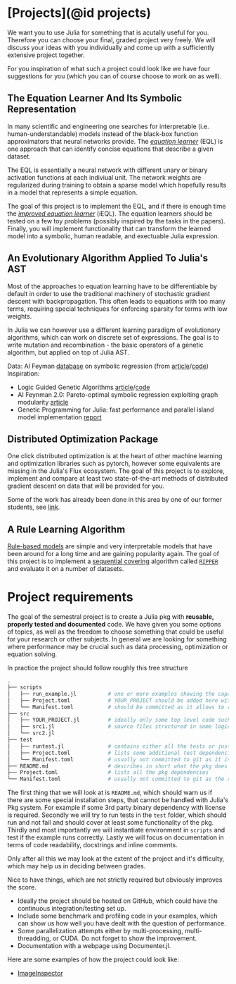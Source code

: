 # [Projects](@id projects)

We want you to use Julia for something that is acutally useful for you.
Therefore you can choose your final, graded project very freely.
We will discuss your ideas with you individually and come up with a sufficiently
extensive project together.

For you inspiration of what such a project could look like we have four
suggestions for you (which you can of course choose to work on as well).

## The Equation Learner And Its Symbolic Representation

In many scientific and engineering one searches for interpretable (i.e.
human-understandable) models instead of the black-box function approximators
that neural networks provide.
The [*equation learner*](http://proceedings.mlr.press/v80/sahoo18a.html) (EQL)
is one approach that can identify concise equations that describe a given
dataset.

The EQL is essentially a neural network with different unary or binary
activation functions at each indiviual unit. The network weights are
regularized during training to obtain a sparse model which hopefully results in
a model that represents a simple equation.

The goal of this project is to implement the EQL, and if there is enough time
the [*improved equation learner*](https://arxiv.org/abs/2105.06331) (iEQL).
The equation learners should be tested on a few toy problems (possibly inspired
by the tasks in the papers).  Finally, you will implement functionality that
can transform the learned model into a symbolic, human readable, and exectuable
Julia expression.

## An Evolutionary Algorithm Applied To Julia's AST

Most of the approaches to equation learning have to be differentiable by default
in order to use the traditional machinery of stochastic gradient descent with
backpropagation. This often leads to equations with too many terms, requiring 
special techniques for enforcing sparsity for terms with low weights.

In Julia we can however use a different learning paradigm of evolutionary 
algorithms, which can work on discrete set of expressions. The goal is to 
write mutation and recombination - the basic operators of a genetic algorithm,
but applied on top of Julia AST.

Data: AI Feyman [database](https://space.mit.edu/home/tegmark/aifeynman.html) on symbolic regression (from [article](https://arxiv.org/pdf/1905.11481.pdf)/[code](https://github.com/SJ001/AI-Feynman))
Inspiration: 
- Logic Guided Genetic Algorithms [article](https://arxiv.org/pdf/2010.11328.pdf)/[code](https://github.com/DhananjayAshok/LGGA)
- AI Feynman 2.0: Pareto-optimal symbolic regression exploiting graph modularity [article](https://arxiv.org/pdf/2006.10782)
- Genetic Programming for Julia: fast performance and parallel island model implementation [report](http://courses.csail.mit.edu/18.337/2015/projects/MorganFrank/projectReport.pdf)

## Distributed Optimization Package

One click distributed optimization is at the heart of other machine learning 
and optimization libraries such as pytorch, however some equivalents are 
missing in the Julia's Flux ecosystem. The goal of this project is to explore,
implement and compare at least two state-of-the-art methods of distributed 
gradient descent on data that will be provided for you.

Some of the work has already been done in this area by one of our former students, 
see [link](https://dspace.cvut.cz/handle/10467/97057).

## A Rule Learning Algorithm

[Rule-based models](https://christophm.github.io/interpretable-ml-book/rules.html)
are simple and very interpretable models that have been around for a long time
and are gaining popularity again.
The goal of this project is to implement a
[sequential covering](https://christophm.github.io/interpretable-ml-book/rules.html#sequential-covering)
algorithm called [`RIPPER`](http://www.cs.utsa.edu/~bylander/cs6243/cohen95ripper.pdf)
and evaluate it on a number of datasets.


# Project requirements
The goal of the semestral project is to create a Julia pkg with **reusable, properly tested and documented** code. We have given you some options of topics, as well as the freedom to choose something that could be useful for your research or other subjects. In general we are looking for something where performance may be crucial such as data processing, optimization or equation solving.

In practice the project should follow roughly this tree structure
```julia
.
├── scripts
│	├── run_example.jl			# one or more examples showing the capabilities of the pkg
│	├── Project.toml 			# YOUR_PROJECT should be added here with develop command with rel path
│	└── Manifest.toml 			# should be committed as it allows to reconstruct the environment exactly
├── src
│	├── YOUR_PROJECT.jl 		# ideally only some top level code such as imports and exports, rest of the code included from other files
│	├── src1.jl 				# source files structured in some logical chunks
│	└── src2.jl
├── test
│	├── runtest.jl              # contains either all the tests or just includes them from other files
│	├── Project.toml  			# lists some additional test dependencies
│	└── Manifest.toml   		# usually not committed to git as it is generated on the fly
├── README.md 					# describes in short what the pkg does and how to install pkg (e.g. some external deps) and run the example
├── Project.toml  				# lists all the pkg dependencies
└── Manifest.toml  				# usually not committed to git as the requirements may be to restrictive
```

The first thing that we will look at is `README.md`, which should warn us if there are some special installation steps, that cannot be handled with Julia's Pkg system. For example if some 3rd party binary dependency with license is required. Secondly we will try to run tests in the `test` folder, which should run and not fail and should cover at least some functionality of the pkg. Thirdly and most importantly we will instantiate environment in `scripts` and test if the example runs correctly. Lastly we will focus on documentation in terms of code readability, docstrings and inline comments. 

Only after all this we may look at the extent of the project and it's difficulty, which may help us in deciding between grades. 

Nice to have things, which are not strictly required but obviously improves the score.
- Ideally the project should be hosted on GitHub, which could have the continuous integration/testing set up.
- Include some benchmark and profiling code in your examples, which can show us how well you have dealt with the question of performance.
- Some parallelization attempts either by multi-processing, multi-threadding, or CUDA. Do not forget to show the improvement.
- Documentation with a webpage using Documenter.jl.

Here are some examples of how the project could look like:

- [ImageInspector](https://github.com/JuliaTeachingCTU/ImageInspector.jl)
